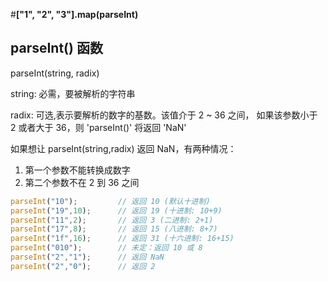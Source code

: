 #**["1", "2", "3"].map(parseInt)**

## parseInt() 函数

parseInt(string, radix)

string: 必需，要被解析的字符串

radix: 可选,表示要解析的数字的基数。该值介于 2 ~ 36 之间，
如果该参数小于 2 或者大于 36，则 'parseInt()' 将返回 'NaN'

如果想让 parseInt(string,radix) 返回 NaN，有两种情况：

1. 第一个参数不能转换成数字
2. 第二个参数不在 2 到 36 之间

```javascript
parseInt("10");         // 返回 10 (默认十进制)
parseInt("19",10);      // 返回 19 (十进制: 10+9)
parseInt("11",2);       // 返回 3 (二进制: 2+1)
parseInt("17",8);       // 返回 15 (八进制: 8+7)
parseInt("1f",16);      // 返回 31 (十六进制: 16+15)
parseInt("010");        // 未定：返回 10 或 8
parseInt("2","1");      // 返回 NaN
parseInt("2","0");      // 返回 2
```

